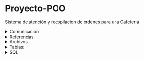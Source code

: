 # Proyecto-POO
Sistema de atención y recopilacion de ordenes para una Cafeteria

<details>

<summary> Comunicacion </summary>

### Discord

[Link](https://discord.gg/92XfvRNr)

</details>

<details>
    
<summary> Referencias </summary>

### VIDEO

[VIDEO REFERENCIAS](https://vm.tiktok.com/ZMhJamuf8/)

tiene de manera similar nuestro trabajo
    
</details>

<details>
    
<summary> Archivos </summary>

### INFO RANDOM

[Google DOC](https://docs.google.com/document/d/1sb42Kf1dQEEU749Q3fiZjkeNDkrSoS8qc3eGnrV0bAE/edit?usp=sharing)

### ARCHIVO PRESENTACION

</details>

<details>   
    
<summary> Tablas: </summary>

### DER
|Producto (para abstraer comida y bebida)|
|----------------------------------------|
|id_producto (PK)                        |
|nombre                                  |
|tipo (bebida/comida)                    |
|precio                                  |


|Cliente                                 |
|----------------------------------------|
|id_cliente (PK)                         |
|nombre                                  |
|contacto                                |


|Empleado                                |
|----------------------------------------|
|id_empleado (PK)                        |
|nombre                                  |
|rol                                     |
|salario                                 |


|Pedido                                  |
|----------------------------------------|
|id_pedido (PK)                          |
|fecha                                   |
|id_cliente (FK a Cliente)               |
|id_empleado (FK a Empleado)             |


|PedidosProductos (relación muchos a muchos)|
|--------------------------------------------|
|id_pedido (FK a Pedido)                     |
|id_producto (FK a Producto)                 |
|cantidad                                    |


|Promocion                                 |
|------------------------------------------|
|id_promocion (PK)                         |
|descripcion                               |
|descuento                                 |


|PromocionProducto (relación muchos a muchos)|
|--------------------------------------------|
|id_promocion (FK a Promocion)               |
|id_producto (FK a Producto)                 |


|Usuario                                   |
|------------------------------------------|
|id_usuario (PK)                           |
|nombre                                    |
|contraseña                                |
|id_empleado (FK a Empleado)               |

</details>


<details>   
    
<summary> SQL </summary>

### BASES DE DATOS

```ruby
1. Base de Datos de Empleados
sql
Copiar código
-- Crear la base de datos para empleados
CREATE DATABASE CafeteriaEmpleados;

-- Usar la base de datos
USE CafeteriaEmpleados;

-- Crear la tabla Empleado
CREATE TABLE Empleado (
    id_empleado INT PRIMARY KEY AUTO_INCREMENT,
    nombre VARCHAR(100) NOT NULL,
    rol VARCHAR(50) NOT NULL,
    salario DECIMAL(10,2) NOT NULL
);

-- Insertar datos de ejemplo en la tabla Empleado
INSERT INTO Empleado (nombre, rol, salario) VALUES ('Juan Pérez', 'Barista', 1200.00);
INSERT INTO Empleado (nombre, rol, salario) VALUES ('Ana García', 'Gerente', 2000.00);
```

```ruby
2. Base de Datos de Productos
sql
Copiar código
-- Crear la base de datos para productos
CREATE DATABASE CafeteriaProductos;

-- Usar la base de datos
USE CafeteriaProductos;

-- Crear la tabla Producto
CREATE TABLE Producto (
    id_producto INT PRIMARY KEY AUTO_INCREMENT,
    nombre VARCHAR(100) NOT NULL,
    tipo ENUM('bebida', 'comida') NOT NULL,
    precio DECIMAL(10,2) NOT NULL
);

-- Insertar datos de ejemplo en la tabla Producto
INSERT INTO Producto (nombre, tipo, precio) VALUES ('Café', 'bebida', 3.50);
INSERT INTO Producto (nombre, tipo, precio) VALUES ('Sándwich', 'comida', 5.00);
```

```ruby
3. Base de Datos de Pedidos
sql
Copiar código
-- Crear la base de datos para pedidos
CREATE DATABASE CafeteriaPedidos;

-- Usar la base de datos
USE CafeteriaPedidos;

-- Crear la tabla Pedido
CREATE TABLE Pedido (
    id_pedido INT PRIMARY KEY AUTO_INCREMENT,
    fecha DATETIME NOT NULL,
    id_cliente INT NOT NULL,
    id_empleado INT NOT NULL,
    FOREIGN KEY (id_cliente) REFERENCES CafeteriaClientes.Cliente(id_cliente),
    FOREIGN KEY (id_empleado) REFERENCES CafeteriaEmpleados.Empleado(id_empleado)
);

-- Insertar datos de ejemplo en la tabla Pedido
INSERT INTO Pedido (fecha, id_cliente, id_empleado) VALUES ('2024-09-10 10:30:00', 1, 1);
```

```ruby
4. Tabla Intermedia PedidosProductos
sql
Copiar código
-- Usar la base de datos de pedidos
USE CafeteriaPedidos;

-- Crear la tabla PedidosProductos
CREATE TABLE PedidosProductos (
    id_pedido INT NOT NULL,
    id_producto INT NOT NULL,
    cantidad INT NOT NULL,
    PRIMARY KEY (id_pedido, id_producto),
    FOREIGN KEY (id_pedido) REFERENCES Pedido(id_pedido),
    FOREIGN KEY (id_producto) REFERENCES CafeteriaProductos.Producto(id_producto)
);

-- Insertar datos de ejemplo en la tabla PedidosProductos
INSERT INTO PedidosProductos (id_pedido, id_producto, cantidad) VALUES (1, 1, 2);
INSERT INTO PedidosProductos (id_pedido, id_producto, cantidad) VALUES (1, 2, 1);
```
```ruby
5. Base de Datos de Promociones
sql
Copiar código
-- Crear la base de datos para promociones
CREATE DATABASE CafeteriaPromociones;

-- Usar la base de datos
USE CafeteriaPromociones;

-- Crear la tabla Promocion
CREATE TABLE Promocion (
    id_promocion INT PRIMARY KEY AUTO_INCREMENT,
    descripcion VARCHAR(255) NOT NULL,
    descuento DECIMAL(5,2) NOT NULL
);

-- Insertar datos de ejemplo en la tabla Promocion
INSERT INTO Promocion (descripcion, descuento) VALUES ('Descuento en café', 10.00);
```

```ruby
6. Tabla Intermedia PromocionProducto
sql
Copiar código
-- Usar la base de datos de promociones
USE CafeteriaPromociones;

-- Crear la tabla PromocionProducto
CREATE TABLE PromocionProducto (
    id_promocion INT NOT NULL,
    id_producto INT NOT NULL,
    PRIMARY KEY (id_promocion, id_producto),
    FOREIGN KEY (id_promocion) REFERENCES Promocion(id_promocion),
    FOREIGN KEY (id_producto) REFERENCES CafeteriaProductos.Producto(id_producto)
);

-- Insertar datos de ejemplo en la tabla PromocionProducto
INSERT INTO PromocionProducto (id_promocion, id_producto) VALUES (1, 1);
```
```ruby
7. Base de Datos de Usuarios
sql
Copiar código
-- Crear la base de datos para usuarios
CREATE DATABASE CafeteriaUsuarios;

-- Usar la base de datos
USE CafeteriaUsuarios;

-- Crear la tabla Usuario
CREATE TABLE Usuario (
    id_usuario INT PRIMARY KEY AUTO_INCREMENT,
    nombre VARCHAR(100) NOT NULL,
    contraseña VARCHAR(100) NOT NULL,
    id_empleado INT NOT NULL,
    FOREIGN KEY (id_empleado) REFERENCES CafeteriaEmpleados.Empleado(id_empleado)
);

-- Insertar datos de ejemplo en la tabla Usuario
INSERT INTO Usuario (nombre, contraseña, id_empleado) VALUES ('juan.perez', 'password123', 1);
```
</details>
